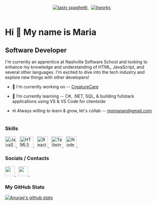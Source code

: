 <p align="center">
  
<a title="HTML" href="https://developer.mozilla.org/en-US/docs/Glossary/HTML5" target="_blank" rel="noreferrer">
  <img src="https://img.shields.io/static/v1?label=Contains&message=Tasty%20Spaghetti%20Code&color=yellow&style=for-the-badge&logo=visual-studio-code&logoColor=white" alt="tasty spaghetti" />
</a>&nbsp;
  
<a title="HTML" href="https://developer.mozilla.org/en-US/docs/Glossary/HTML5" target="_blank" rel="noreferrer">
  <img src="https://img.shields.io/static/v1?label=It%20Works&message=Somehow&color=green&style=for-the-badge&logo=broadcom&logoColor=white" alt="itworks"/>
</a><br><br>

<h1>Hi 👋 My name is Maria</h1>
  
</p>

Software Developer
-----------------------------------

I'm currently an apprentice at Nashville Software School and looking to enhance my knowledge and understanding of HTML, JavaScript, and several other languages. I'm excited to dive into the tech industry and explore new things with other developers!

* 🌱 I'm currently working on -- <a href="https://github.com/mqmanan/CreatureCare">CreatureCare</a>

* 🌱 I’m currently learning -- C#, .NET, SQL, & building fullstack applications using VS & VS Code for clientside

* ✉ Always willing to learn & grow, let's collab -- mqmanan@gmail.com <br><br>

### Skills
<p align="left">
<a title="JavaScript" href="https://developer.mozilla.org/en-US/docs/Web/JavaScript" target="_blank" rel="noreferrer">
  <img src="https://raw.githubusercontent.com/danielcranney/readme-generator/main/public/icons/skills/javascript-colored.svg" width="36" height="36" alt="JavaScript" />
</a>&nbsp;
  
<a title="HTML" href="https://developer.mozilla.org/en-US/docs/Glossary/HTML5" target="_blank" rel="noreferrer">
  <img src="https://raw.githubusercontent.com/danielcranney/readme-generator/main/public/icons/skills/html5-colored.svg" width="45" height="36" alt="HTML5" />
</a>&nbsp;
  
<a title="React" href="https://reactjs.org/" target="_blank" rel="noreferrer">
  <img src="https://raw.githubusercontent.com/danielcranney/readme-generator/main/public/icons/skills/react-colored.svg" width="36" height="36" alt="React" />
</a>&nbsp;
  
<a title="Tailwind" href="https://tailwindcss.com/" target="_blank" rel="noreferrer">
  <img src="https://raw.githubusercontent.com/danielcranney/readme-generator/main/public/icons/skills/tailwindcss-colored.svg" width="36" height="36" alt="Tailwind" />
</a>&nbsp;
  
<a title="NodeJS" href="https://nodejs.org/en/" target="_blank" rel="noreferrer">
  <img src="https://raw.githubusercontent.com/danielcranney/readme-generator/main/public/icons/skills/nodejs-colored.svg" width="36" height="36" alt="NodeJS" />
</a>&nbsp;
</p>

### Socials / Contacts
                                  
<p align="left"> 
<a title="GitHub Profile" href="https://www.github.com/mqmanan" target="_blank" rel="noreferrer">
  <img src="https://raw.githubusercontent.com/danielcranney/readme-generator/main/public/icons/socials/github.svg" width="32" height="32" />
</a>&nbsp;      

<a title="LinkedIn Profile" href="https://www.linkedin.com/in/mariaqmanansala" target="_blank" rel="noreferrer">
  <img src="https://raw.githubusercontent.com/danielcranney/readme-generator/main/public/icons/socials/linkedin.svg" width="32" height="32" />
</a>&nbsp; 
</p>

### My GitHub Stats

[![Anurag's github stats](https://github-readme-stats.vercel.app/api?username=mqmanan)](https://github.com/mqmanan/github-readme-stats)

<!---
mqmanan/mqmanan is a ✨ special ✨ repository because its `README.md` (this file) appears on your GitHub profile.
You can click the Preview link to take a look at your changes.
--->
